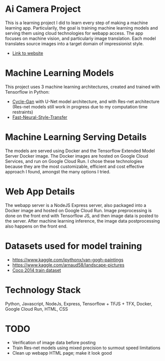 # Ai Camera Project
This is a learning project I did to learn every step of making a machine learning app.  Particularily, the goal is training machine learning models and serving them using cloud technologies for webapp access.
The app focuses on machine vision, and particulariy image translation.  Each model translates source images into a target domain of impressionist style.  
* [Link to website](https://ai-camera-production-gcrk6gkrcq-uc.a.run.app/)

# Machine Learning Models
This project uses 3 machine learning architectures, created and trained with Tensorflow in Python: 
* [Cycle-Gan](https://arxiv.org/abs/1703.10593) with U-Net model architecture, and with Res-net architecture (Res-net models still work in progress due to my computation time restraints)
* [Fast-Neural-Style-Transfer](https://arxiv.org/abs/1603.08155)

# Machine Learning Serving Details
The models are served using Docker and the Tensorflow Extended Model Server Docker image.  The Docker images are hosted on Google Cloud Services, and run on Google Cloud Run.  I chose these technologies because they are the most customizable, efficient and cost effective approach I found, amongst the many options I tried.

# Web App Details
The webapp server is a NodeJS Express server, also packaged into a Docker image and hosted on Google Cloud Run.  Image preprocessing is done on the front end with Tensorflow JS, and then image data is posted to the server.  After machine learning inference, the image data postprocessing also happens on the front end.

# Datasets used for model training
* https://www.kaggle.com/ipythonx/van-gogh-paintings
* https://www.kaggle.com/arnaud58/landscape-pictures
* [Coco 2014 train dataset](https://cocodataset.org/)

# Technology Stack
Python, Javascript, NodeJs, Express, Tensorflow + TFJS + TFX, Docker, Google Cloud Run, HTML, CSS

# TODO
* Verification of image data before posting
* Train Res-net models using mixed precision to surmout speed limitations 
* Clean up webapp HTML page; make it look good

